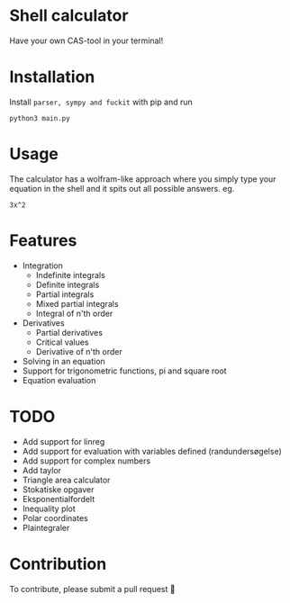 # Shell calculator
Have your own CAS-tool in your terminal!

# Installation
Install `parser, sympy and fuckit` with pip and run
```
python3 main.py
```

# Usage
The calculator has a wolfram-like approach where you simply type your equation
in the shell and it spits out all possible answers. eg.
```
3x^2
```

# Features
- Integration
    - Indefinite integrals
    - Definite integrals
    - Partial integrals
    - Mixed partial integrals
    - Integral of n'th order
- Derivatives
    - Partial derivatives
    - Critical values
    - Derivative of n'th order
- Solving in an equation
- Support for trigonometric functions, pi and square root
- Equation evaluation

# TODO
- Add support for linreg
- Add support for evaluation with variables defined (randundersøgelse)
- Add support for complex numbers
- Add taylor
- Triangle area calculator
- Stokatiske opgaver
- Eksponentialfordelt
- Inequality plot
- Polar coordinates
- Plaintegraler


# Contribution
To contribute, please submit a pull request 👏
